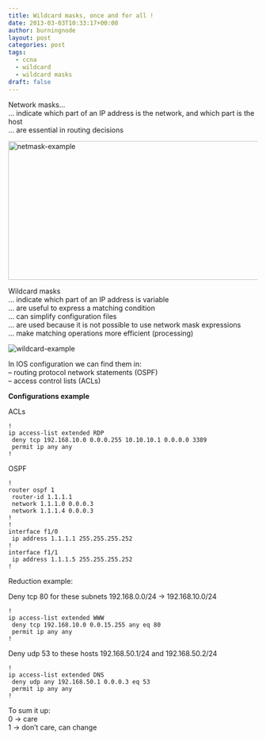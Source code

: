 ```yaml
---
title: Wildcard masks, once and for all !
date: 2013-03-03T10:33:17+00:00
author: burningnode
layout: post
categories: post
tags:
  - ccna
  - wildcard
  - wildcard masks
draft: false
---
```

Network masks&#8230;  
&#8230; indicate which part of an IP address is the network, and which part is the host  
&#8230; are essential in routing decisions



[<img alt="netmask-example" src="http://www.brngnd.com/images/2013/03/wildcard1.jpg" width="1542" height="280" />](http://www.brngnd.com/images/2013/03/wildcard1.jpg)



Wildcard masks  
&#8230; indicate which part of an IP address is variable  
&#8230; are useful to express a matching condition  
&#8230; can simplify configuration files  
&#8230; are used because it is not possible to use network mask expressions  
&#8230; make matching operations more efficient (processing)

  
![wildcard-example](/wildcard1-1.jpg)  


In IOS configuration we can find them in:  
&#8211; routing protocol network statements (OSPF)  
&#8211; access control lists (ACLs)

**Configurations example**

ACLs 

```
!
ip access-list extended RDP
 deny tcp 192.168.10.0 0.0.0.255 10.10.10.1 0.0.0.0 3389
 permit ip any any
!
```

OSPF 

```
!
router ospf 1 
 router-id 1.1.1.1
 network 1.1.1.0 0.0.0.3
 network 1.1.1.4 0.0.0.3
! 
!
interface f1/0
 ip address 1.1.1.1 255.255.255.252
!
interface f1/1
 ip address 1.1.1.5 255.255.255.252
!
```



Reduction example:

Deny tcp 80 for these subnets 192.168.0.0/24 -> 192.168.10.0/24

```
!
ip access-list extended WWW
 deny tcp 192.168.10.0 0.0.15.255 any eq 80
 permit ip any any
!
```

Deny udp 53 to these hosts 192.168.50.1/24 and 192.168.50.2/24

```
!
ip access-list extended DNS
 deny udp any 192.168.50.1 0.0.0.3 eq 53
 permit ip any any
!
```

To sum it up:  
0 -> care  
1 -> don&#8217;t care, can change